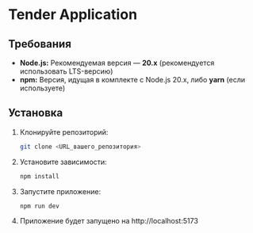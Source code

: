 # Tender Application

## Требования

- **Node.js:** Рекомендуемая версия — **20.x** (рекомендуется использовать LTS-версию)
- **npm:** Версия, идущая в комплекте с Node.js 20.x, либо **yarn** (если используете)

## Установка

1. Клонируйте репозиторий:
   ```bash
   git clone <URL_вашего_репозитория>

2. Установите зависимости:
   ```bash
   npm install

3. Запустите приложение:
   ```bash
   npm run dev

4. Приложение будет запущено на http://localhost:5173
